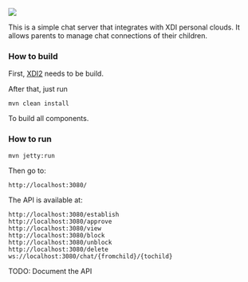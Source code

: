 <img src="http://neustarpc.github.com/neustar-clouds/images/logo.png"><br>

This is a simple chat server that integrates with XDI personal clouds.
It allows parents to manage chat connections of their children.

### How to build

First, [XDI2](http://github.com/projectdanube/xdi2) needs to be build.

After that, just run

    mvn clean install

To build all components.

### How to run

	mvn jetty:run

Then go to:

	http://localhost:3080/

The API is available at:

	http://localhost:3080/establish
	http://localhost:3080/approve
	http://localhost:3080/view
	http://localhost:3080/block
	http://localhost:3080/unblock
	http://localhost:3080/delete
	ws://localhost:3080/chat/{fromchild}/{tochild}

TODO: Document the API
